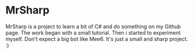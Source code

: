 # MrSharp

MrSharp is a project to learn a bit of C# and do something on my Github page.
The work began with a small tutorial. Then i started to experiment myself.
Don't expect a big bot like Mee6. It's just a small and sharp project. :)
